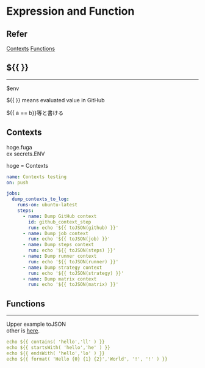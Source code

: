 # Expression and Function

## Refer

[Contexts](https://docs.github.com/en/actions/learn-github-actions/contexts)
[Functions](https://docs.github.com/en/actions/learn-github-actions/expressions#functions)

## ${{ }}

---
$env

${{ }} means evaluated value in GitHub

${{ a == b}}等と書ける

## Contexts

hoge.fuga  
ex secrets.ENV  

hoge = Contexts  

```yaml
name: Contexts testing
on: push

jobs:
  dump_contexts_to_log:
    runs-on: ubuntu-latest
    steps:
      - name: Dump GitHub context
        id: github_context_step
        run: echo '${{ toJSON(github) }}'
      - name: Dump job context
        run: echo '${{ toJSON(job) }}'
      - name: Dump steps context
        run: echo '${{ toJSON(steps) }}'
      - name: Dump runner context
        run: echo '${{ toJSON(runner) }}'
      - name: Dump strategy context
        run: echo '${{ toJSON(strategy) }}'
      - name: Dump matrix context
        run: echo '${{ toJSON(matrix) }}'
```

## Functions

---
Upper example toJSON  
other is
[here](https://docs.github.com/en/actions/learn-github-actions/expressions#functions).

```yaml
echo ${{ contains( 'hello','ll' ) }}
echo ${{ startsWith( 'hello','he' ) }}
echo ${{ endsWith( 'hello','lo' ) }}
echo ${{ format( 'Hello {0} {1} {2}','World', '!', '!' ) }}
```
